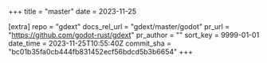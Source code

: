 +++
title = "master"
date = 2023-11-25

[extra]
repo = "gdext"
docs_rel_url = "gdext/master/godot"
pr_url = "https://github.com/godot-rust/gdext"
pr_author = ""
sort_key = 9999-01-01
date_time = 2023-11-25T10:55:40Z
commit_sha = "bc01b35fa0cb444fb831452ecf56bdcd5b3b6654"
+++


